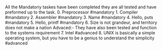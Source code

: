 All the Mandatoriy taskes have been completed they are all tested and have preformed up to the task.
	0. Preprocessor		#mandatory
	1. Compiler		#mandatory
	2. Assembler		#mandatory
	3. Name			#mandatory
	4. Hello, puts		#mandatory
	5. Hello, printf	#mandatory
	6. Size is not grandeur, and territory does not make a nation
Advaced:- They have also been tested and function to the systems requirement
	7. Intel	#advanced
	8. UNIX is basically a simple operating system, but you have to be a genius to understand the simplicity	#advanced
